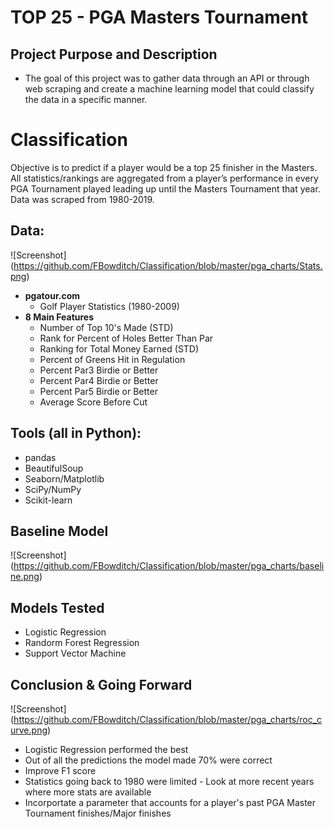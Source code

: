 # TOP 25 - PGA Masters Tournament
## Project Purpose and Description
 - The goal of this project was to gather data through an API or through web scraping and create a machine learning model that could classify the data in a specific manner.  

# Classification
Objective is to predict if a player would be a top 25 finisher in the Masters. All statistics/rankings are aggregated from a player’s performance in every PGA Tournament played leading up until the Masters Tournament that year. Data was scraped from 1980-2019. 

## Data:

![Screenshot] (https://github.com/FBowditch/Classification/blob/master/pga_charts/Stats.png)
 
- **pgatour.com**
	- Golf Player Statistics (1980-2009)
- **8 Main Features**
	- Number of Top 10's Made (STD)
	- Rank for Percent of Holes Better Than Par
	- Ranking for Total Money Earned (STD)
	- Percent of Greens Hit in Regulation
	- Percent Par3 Birdie or Better
	- Percent Par4 Birdie or Better
	- Percent Par5 Birdie or Better
	- Average Score Before Cut
	
## Tools (all in Python):
   - pandas
   - BeautifulSoup
   - Seaborn/Matplotlib
   - SciPy/NumPy
   - Scikit-learn
   
## Baseline Model

![Screenshot] (https://github.com/FBowditch/Classification/blob/master/pga_charts/baseline.png)

## Models Tested

   - Logistic Regression
   - Randorm Forest Regression
   - Support Vector Machine
 
## Conclusion & Going Forward

![Screenshot] (https://github.com/FBowditch/Classification/blob/master/pga_charts/roc_curve.png)

   - Logistic Regression performed the best
   - Out of all the predictions the model made 70% were correct
   - Improve F1 score
   - Statistics going back to 1980 were limited - Look at more recent years where more stats are available
   - Incorportate a parameter that accounts for a player's past PGA Master Tournament finishes/Major finishes

   
